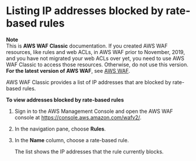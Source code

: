 # Listing IP addresses blocked by rate\-based rules<a name="classic-listing-managed-ips"></a>

**Note**  
This is **AWS WAF Classic** documentation\. If you created AWS WAF resources, like rules and web ACLs, in AWS WAF prior to November, 2019, and you have not migrated your web ACLs over yet, you need to use AWS WAF Classic to access those resources\. Otherwise, do not use this version\.  
**For the latest version of AWS WAF**, see [AWS WAF](waf-chapter.md)\. 

AWS WAF Classic provides a list of IP addresses that are blocked by rate\-based rules\.<a name="classic-listing-managed-ips-procedure"></a>

**To view addresses blocked by rate\-based rules**

1. Sign in to the AWS Management Console and open the AWS WAF console at [https://console\.aws\.amazon\.com/wafv2/](https://console.aws.amazon.com/wafv2/)\. 

1. In the navigation pane, choose **Rules**\.

1. In the **Name** column, choose a rate\-based rule\.

   The list shows the IP addresses that the rule currently blocks\.